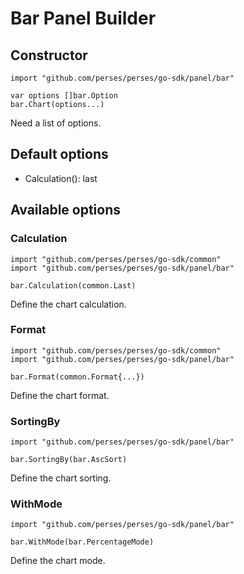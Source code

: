 # Bar Panel Builder

## Constructor

```golang
import "github.com/perses/perses/go-sdk/panel/bar"

var options []bar.Option
bar.Chart(options...)
```

Need a list of options.

## Default options

- Calculation(): last

## Available options

### Calculation

```golang
import "github.com/perses/perses/go-sdk/common"
import "github.com/perses/perses/go-sdk/panel/bar" 

bar.Calculation(common.Last)
```

Define the chart calculation.

### Format

```golang
import "github.com/perses/perses/go-sdk/common"
import "github.com/perses/perses/go-sdk/panel/bar" 

bar.Format(common.Format{...})
```

Define the chart format.

### SortingBy

```golang
import "github.com/perses/perses/go-sdk/panel/bar" 

bar.SortingBy(bar.AscSort)
```

Define the chart sorting.

### WithMode

```golang
import "github.com/perses/perses/go-sdk/panel/bar" 

bar.WithMode(bar.PercentageMode)
```

Define the chart mode.
